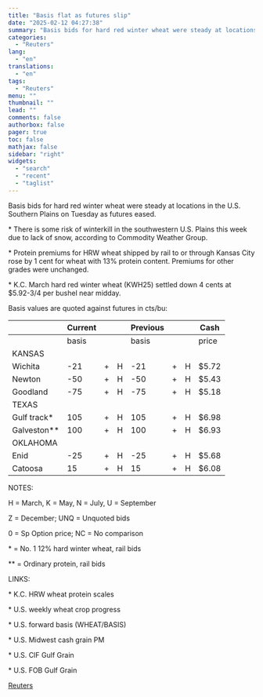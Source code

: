 ```yaml
---
title: "Basis flat as futures slip"
date: "2025-02-12 04:27:38"
summary: "Basis bids for hard red winter wheat were steady at locations in the U.S. Southern Plains on Tuesday as futures eased. * There is some risk of winterkill in the southwestern U.S. Plains this week due to lack of snow, according to Commodity Weather Group. * Protein premiums for HRW..."
categories:
  - "Reuters"
lang:
  - "en"
translations:
  - "en"
tags:
  - "Reuters"
menu: ""
thumbnail: ""
lead: ""
comments: false
authorbox: false
pager: true
toc: false
mathjax: false
sidebar: "right"
widgets:
  - "search"
  - "recent"
  - "taglist"
---
```


Basis bids for hard red winter wheat were steady at locations in the U.S. Southern Plains on Tuesday as futures eased.

\* There is some risk of winterkill in the southwestern U.S. Plains this week due to lack of snow, according to Commodity Weather Group.

\* Protein premiums for HRW wheat shipped by rail to or through Kansas City rose by 1 cent for wheat with 13% protein content. Premiums for other grades were unchanged.

\* K.C. March hard red winter wheat (KWH25) settled down 4 cents at $5.92-3/4 per bushel near midday.

Basis values are quoted against futures in cts/bu:

|  | Current |  |  | Previous |  |  | Cash |
| --- | --- | --- | --- | --- | --- | --- | --- |
|  | basis |  |  | basis |  |  | price |
| KANSAS |  |  |  |  |  |  |  |
| Wichita | -21 | + | H | -21 | + | H | $5.72 |
| Newton | -50 | + | H | -50 | + | H | $5.43 |
| Goodland | -75 | + | H | -75 | + | H | $5.18 |
| TEXAS |  |  |  |  |  |  |  |
| Gulf track\* | 105 | + | H | 105 | + | H | $6.98 |
| Galveston\*\* | 100 | + | H | 100 | + | H | $6.93 |
| OKLAHOMA |  |  |  |  |  |  |  |
| Enid | -25 | + | H | -25 | + | H | $5.68 |
| Catoosa | 15 | + | H | 15 | + | H | $6.08 |

NOTES:

H = March, K = May, N = July, U = September

Z = December; UNQ = Unquoted bids

0 = Sp Option price; NC = No comparison

\* = No. 1 12% hard winter wheat, rail bids

\*\* = Ordinary protein, rail bids

LINKS:

\* K.C. HRW wheat protein scales

\* U.S. weekly wheat crop progress

\* U.S. forward basis (WHEAT/BASIS)

\* U.S. Midwest cash grain PM

\* U.S. CIF Gulf Grain

\* U.S. FOB Gulf Grain

[Reuters](https://www.tradingview.com/news/reuters.com,2025:newsml_L1N3P2176:0-basis-flat-as-futures-slip/)
